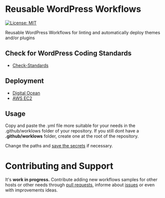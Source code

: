 # Reusable WordPress Workflows

[![License: MIT](https://img.shields.io/badge/License-MIT-yellow.svg)](https://opensource.org/licenses/MIT)

Reusable WordPress Workflows for linting and automatically deploy themes and/or plugins

## Check for WordPress Coding Standards

- [Check-Standards](hhttps://github.com/sarahcssiqueira/reusable-wordpress-workflows/tree/master/check-standards)

## Deployment

- [Digital Ocean](https://github.com/sarahcssiqueira/reusable-wordpress-workflows/tree/master/digitalocean)
- [AWS EC2 ](https://github.com/sarahcssiqueira/reusable-wordpress-workflows/tree/master/aws-ec2)

## Usage

Copy and paste the .yml file more suitable for your needs in the .github/worklows folder of your repository. If you still dont have a **.github/worklows** folder, create one at the root of the repository.

Change the paths and [save the secrets](https://docs.github.com/en/actions/security-guides/encrypted-secrets#creating-encrypted-secrets-for-a-repository) if necessary.

# Contributing and Support

It's **work in progress.** Contribute adding new workflows samples for other hosts or other needs through [pull requests](https://github.com/sarahcssiqueira/reusable-wordpress-workflows/pulls), informe about [issues](https://github.com/sarahcssiqueira/reusable-wordpress-workflows/issues) or even with improvements ideas.
